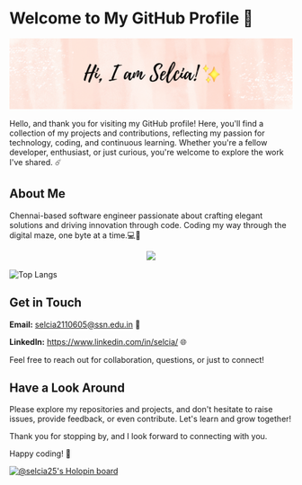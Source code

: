 # Welcome to My GitHub Profile 🚀

![Profile Banner](https://github.com/selcia25/selcia25/blob/main/selcia25.png)

Hello, and thank you for visiting my GitHub profile! Here, you'll find a collection of my projects and contributions, reflecting my passion for technology, coding, and continuous learning. Whether you're a fellow developer, enthusiast, or just curious, you're welcome to explore the work I've shared. ☄️

## About Me

Chennai-based software engineer passionate about crafting elegant solutions and driving innovation through code. Coding my way through the digital maze, one byte at a time.💻🔨
<p align="center">
  <a href="https://skillicons.dev">
    <img src="https://skillicons.dev/icons?i=py,vscode,html,css,js,raspberrypi,mongodb,mysql,linux,flask,bootstrap,arduino,opencv,flutter,dart" />
  </a>
</p>

![Top Langs](https://github-readme-stats.vercel.app/api/top-langs/?username=selcia25&layout=compact)

## Get in Touch

**Email:** selcia2110605@ssn.edu.in 📧

**LinkedIn:** https://www.linkedin.com/in/selcia/ 🌐

Feel free to reach out for collaboration, questions, or just to connect!

## Have a Look Around

Please explore my repositories and projects, and don't hesitate to raise issues, provide feedback, or even contribute. Let's learn and grow together!

Thank you for stopping by, and I look forward to connecting with you.

Happy coding! 🎨

[![@selcia25's Holopin board](https://holopin.me/selcia25)](https://holopin.io/@selcia25)
